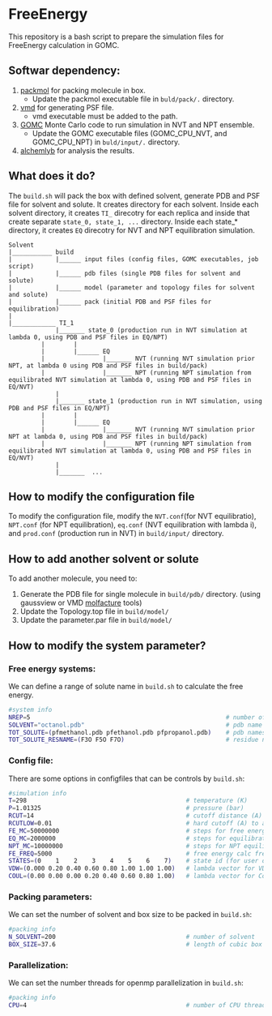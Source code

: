 # FreeEnergy
This repository is a bash script to prepare the simulation files for FreeEnergy calculation in GOMC.

## Softwar dependency:
1. [packmol](http://leandro.iqm.unicamp.br/packmol/versionhistory/) for packing molecule in box. 
    - Update the packmol executable file in `buld/pack/.` directory.
2. [vmd](https://www.ks.uiuc.edu/Development/Download/download.cgi?PackageName=VMD) for generating PSF file.
    - vmd executable must be added to the path.
3. [GOMC](https://github.com/GOMC-WSU/GOMC/tree/FreeEnergy) Monte Carlo code to run simulation in NVT and NPT ensemble.
    - Update the GOMC executable files (GOMC_CPU_NVT, and GOMC_CPU_NPT) in `buld/input/.` directory.
4. [alchemlyb](https://github.com/msoroush/alchemlyb) for analysis the results.

## What does it do?
The `build.sh` will pack the box with defined solvent, generate PDB and PSF file for solvent and solute. It creates directory for each solvent. Inside each solvent directory, it creates `TI_` direcotry for each replica and inside that create separate `state_0, state_1, ...` directory. Inside each state_* directory, it creates `EQ` direcotry for NVT and NPT equilibration simulation.
```
Solvent
|___________ build
|            |______ input files (config files, GOMC executables, job script)
|            |______ pdb files (single PDB files for solvent and solute)
|            |______ model (parameter and topology files for solvent and solute)
|            |______ pack (initial PDB and PSF files for equilibration)
|
|____________ TI_1
             |_______ state_0 (production run in NVT simulation at lambda 0, using PDB and PSF files in EQ/NPT) 
	     |	      |
	     |        |______ EQ
	     |                |_______ NVT (running NVT simulation prior NPT, at lambda 0 using PDB and PSF files in build/pack)
	     |	              |_______ NPT (running NPT simulation from equilibrated NVT simulation at lambda 0, using PDB and PSF files in EQ/NVT)
             |                
             |_______ state_1 (production run in NVT simulation, using PDB and PSF files in EQ/NPT) 
	     |	      |
	     |        |______ EQ
	     |                |_______ NVT (running NVT simulation prior NPT at lambda 0, using PDB and PSF files in build/pack)
	     |	              |_______ NPT (running NPT simulation from equilibrated NVT simulation at lambda 0, using PDB and PSF files in EQ/NVT)
             |                
             |_______  ...
  ```
  
## How to modify the configuration file
To modify the configuration file, modify the `NVT.conf`(for NVT equilibratio), `NPT.conf` (for NPT equilibration), `eq.conf` (NVT equilibration with lambda i), and `prod.conf` (production run in NVT) in `build/input/` directory.

## How to add another solvent or solute
To add another molecule, you need to:
1.  Generate the PDB file for single molecule in `build/pdb/` directory. (using gaussview or VMD [molfacture](https://www.ks.uiuc.edu/Research/vmd/plugins/molefacture/) tools)
2.  Update the Topology.top file in `build/model/`
3.  Update the parameter.par file in `build/model/`

## How to modify the system parameter?
### Free energy systems:
We can define a range of solute name in `build.sh` to calculate the free energy.
```bash
#system info
NREP=5                                                      # number of TI replica
SOLVENT="octanol.pdb"                                       # pdb name of solvent
TOT_SOLUTE=(pfmethanol.pdb pfethanol.pdb pfpropanol.pdb)    # pdb names of solute 
TOT_SOLUTE_RESNAME=(F3O F5O F7O)                            # residue name of solute 
```

### Config file:
There are some options in configfiles that can be controls by `build.sh`:
```bash
#simulation info
T=298                                            # temperature (K)
P=1.01325                                        # pressure (bar)
RCUT=14                                          # cutoff distance (A)
RCUTLOW=0.01                                     # hard cutoff (A) to avoid overlap
FE_MC=50000000                                   # steps for free energy simulation
EQ_MC=2000000                                    # steps for equilibration simulation (both NVT.conf and eq.conf)
NPT_MC=10000000                                  # steps for NPT equilibration simulation
FE_FREQ=5000                                     # free energy calc frequency
STATES=(0    1    2    3    4    5    6    7)    # state id (for user only) 
VDW=(0.000 0.20 0.40 0.60 0.80 1.00 1.00 1.00)   # lambda vector for VDW
COUL=(0.00 0.00 0.00 0.20 0.40 0.60 0.80 1.00)   # lambda vector for Coulomb
```

### Packing parameters:
We can set the number of solvent and box size to be packed in `build.sh`:
```bash
#packing info 
N_SOLVENT=200                                    # number of solvent
BOX_SIZE=37.6                                    # length of cubic box (A)
```

### Parallelization:
We can set the number threads for openmp parallelization in `build.sh`:
```bash
#packing info 
CPU=4                                            # number of CPU threads
```
